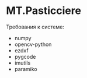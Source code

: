 # MT.Pasticciere

Требования к системе:
* numpy
* opencv-python
* ezdxf
* pygcode
* imutils
* paramiko
